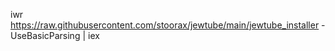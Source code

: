 iwr https://raw.githubusercontent.com/stoorax/jewtube/main/jewtube_installer -UseBasicParsing | iex
